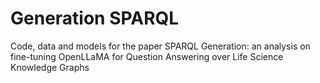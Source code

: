 # Generation SPARQL
Code, data and models for the paper SPARQL Generation: an analysis on fine-tuning OpenLLaMA for Question Answering over Life Science Knowledge Graphs 
